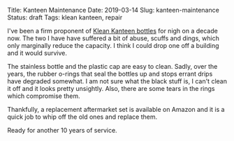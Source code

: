 Title: Kanteen Maintenance
Date: 2019-03-14
Slug: kanteen-maintenance
Status: draft
Tags: klean kanteen, repair

I've been a firm proponent of [Klean Kanteen bottles](https://www.kleankanteen.com/collections/water-bottles) for nigh on a decade now. The two I have have suffered a bit of abuse, scuffs and dings, which only marginally reduce the capacity. I think I could drop one off a building and it would survive.

The stainless bottle and the plastic cap are easy to clean. Sadly, over the years, the rubber o-rings that seal the bottles up and stops errant drips have degraded somewhat. I am not sure what the black stuff is, I can't clean it off and it looks pretty unsightly. Also, there are some tears in the rings which compromise them.

Thankfully, a replacement aftermarket set is available on Amazon and it is a quick job to whip off the old ones and replace them.

Ready for another 10 years of service.
